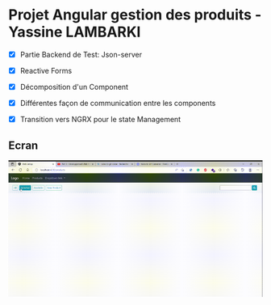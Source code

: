 # Projet Angular gestion des produits  - Yassine LAMBARKI


- [x] Partie Backend de Test: Json-server
- [x] Reactive Forms
- [x] Décomposition d'un Component
- [x] Différentes façon de communication entre les components
- [x] Transition vers NGRX pour le state Management




## Ecran

![globale](/images/ecran.gif)
